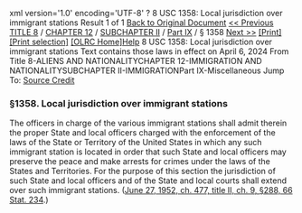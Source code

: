 xml version='1.0' encoding='UTF-8' ?
8 USC 1358: Local jurisdiction over immigrant stations
 Result 1 of 1
[Back to Original Document](/view.xhtml;jsessionid=F62B310F886052E616C343CE90D175D5)
[<< Previous](#)
 [TITLE 8](/view.xhtml;jsessionid=F62B310F886052E616C343CE90D175D5?req=granuleid%3AUSC-prelim-title8&saved=%7CZ3JhbnVsZWlkOlVTQy1wcmVsaW0tdGl0bGU4LXNlY3Rpb24xMzU4%7C%7C%7C0%7Cfalse%7Cprelim&edition=prelim) / [CHAPTER 12](/view.xhtml;jsessionid=F62B310F886052E616C343CE90D175D5?req=granuleid%3AUSC-prelim-title8-chapter12&saved=%7CZ3JhbnVsZWlkOlVTQy1wcmVsaW0tdGl0bGU4LXNlY3Rpb24xMzU4%7C%7C%7C0%7Cfalse%7Cprelim&edition=prelim) / [SUBCHAPTER II](/view.xhtml;jsessionid=F62B310F886052E616C343CE90D175D5?req=granuleid%3AUSC-prelim-title8-chapter12-subchapter2&saved=%7CZ3JhbnVsZWlkOlVTQy1wcmVsaW0tdGl0bGU4LXNlY3Rpb24xMzU4%7C%7C%7C0%7Cfalse%7Cprelim&edition=prelim) / [Part IX](/view.xhtml;jsessionid=F62B310F886052E616C343CE90D175D5?req=granuleid%3AUSC-prelim-title8-chapter12-subchapter2-part9&saved=%7CZ3JhbnVsZWlkOlVTQy1wcmVsaW0tdGl0bGU4LXNlY3Rpb24xMzU4%7C%7C%7C0%7Cfalse%7Cprelim&edition=prelim) / § 1358
 [Next >>](#)
[[Print]](#)
 [[Print selection]](#)
[[OLRC Home]](/browse.xhtml;jsessionid=F62B310F886052E616C343CE90D175D5)[Help](/navHelp.xhtml;jsessionid=F62B310F886052E616C343CE90D175D5)
8 USC 1358: Local jurisdiction over immigrant stations
Text contains those laws in effect on April 6, 2024
From Title 8-ALIENS AND NATIONALITYCHAPTER 12-IMMIGRATION AND NATIONALITYSUBCHAPTER II-IMMIGRATIONPart IX-Miscellaneous
Jump To: [Source Credit](#sourcecredit)
### §1358. Local jurisdiction over immigrant stations
The officers in charge of the various immigrant stations shall admit therein the proper State and local officers charged with the enforcement of the laws of the State or Territory of the United States in which any such immigrant station is located in order that such State and local officers may preserve the peace and make arrests for crimes under the laws of the States and Territories. For the purpose of this section the jurisdiction of such State and local officers and of the State and local courts shall extend over such immigrant stations.
([June 27, 1952, ch. 477, title II, ch. 9, §288, 66 Stat. 234](/statviewer.htm?volume=66&page=234).)
